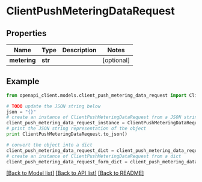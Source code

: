 # ClientPushMeteringDataRequest


## Properties
Name | Type | Description | Notes
------------ | ------------- | ------------- | -------------
**metering** | **str** |  | [optional] 

## Example

```python
from openapi_client.models.client_push_metering_data_request import ClientPushMeteringDataRequest

# TODO update the JSON string below
json = "{}"
# create an instance of ClientPushMeteringDataRequest from a JSON string
client_push_metering_data_request_instance = ClientPushMeteringDataRequest.from_json(json)
# print the JSON string representation of the object
print ClientPushMeteringDataRequest.to_json()

# convert the object into a dict
client_push_metering_data_request_dict = client_push_metering_data_request_instance.to_dict()
# create an instance of ClientPushMeteringDataRequest from a dict
client_push_metering_data_request_form_dict = client_push_metering_data_request.from_dict(client_push_metering_data_request_dict)
```
[[Back to Model list]](../README.md#documentation-for-models) [[Back to API list]](../README.md#documentation-for-api-endpoints) [[Back to README]](../README.md)


